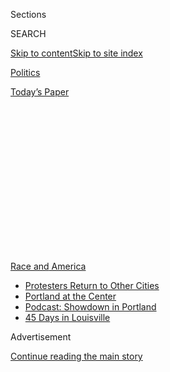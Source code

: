 <div id="app">

<div>

<div>

<div>

<div class="NYTAppHideMasthead css-1q2w90k e1suatyy0">

<div class="section css-ui9rw0 e1suatyy2">

<div class="css-eph4ug er09x8g0">

<div class="css-6n7j50">

</div>

<span class="css-1dv1kvn">Sections</span>

<div class="css-10488qs">

<span class="css-1dv1kvn">SEARCH</span>

</div>

[Skip to content](#site-content)[Skip to site
index](#site-index)

</div>

<div id="masthead-section-label" class="css-1wr3we4 eaxe0e00">

[Politics](https://www.nytimes3xbfgragh.onion/section/politics)

</div>

<div class="css-10698na e1huz5gh0">

</div>

</div>

<div id="masthead-bar-one" class="section hasLinks css-15hmgas e1csuq9d3">

<div class="css-uqyvli e1csuq9d0">

</div>

<div class="css-1uqjmks e1csuq9d1">

</div>

<div class="css-9e9ivx">

[](https://myaccount.nytimes3xbfgragh.onion/auth/login?response_type=cookie&client_id=vi)

</div>

<div class="css-1bvtpon e1csuq9d2">

[Today’s
Paper](https://www.nytimes3xbfgragh.onion/section/todayspaper)

</div>

</div>

</div>

</div>

<div data-aria-hidden="false">

<div id="site-content" data-role="main">

<div>

<div class="css-1aor85t" style="opacity:0.000000001;z-index:-1;visibility:hidden">

<div class="css-1hqnpie">

<div class="css-epjblv">

<span class="css-17xtcya">[Politics](/section/politics)</span><span class="css-x15j1o">|</span><span class="css-fwqvlz">Asked
About Black Americans Killed by Police, Trump Says, ‘So Are White
People’</span>

</div>

<div class="css-k008qs">

<div class="css-1iwv8en">

<span class="css-18z7m18"></span>

<div>

</div>

</div>

<span class="css-1n6z4y">https://nyti.ms/32hO5oZ</span>

<div class="css-1705lsu">

<div class="css-4xjgmj">

<div class="css-4skfbu" data-role="toolbar" data-aria-label="Social Media Share buttons, Save button, and Comments Panel with current comment count" data-testid="share-tools">

  - 
  - 
  - 
  - 
    
    <div class="css-6n7j50">
    
    </div>

  - 

</div>

</div>

</div>

</div>

</div>

</div>

<div id="NYT_TOP_BANNER_REGION" class="css-13pd83m">

<div>

<div id="styln-prism-menu-1590763508878" class="section interactive-content interactive-size-medium css-1edisqu">

<div class="css-17ih8de interactive-body">

<div id="scroll-container" class="css-1gj85ro">

[<span class="styln-title-wrap"><span class="css-1pje3qr">Race
and</span><span class="css-1pje3qr">
America</span></span>](https://www.nytimes3xbfgragh.onion/news-event/george-floyd-protests-minneapolis-new-york-los-angeles?action=click&pgtype=Article&state=default&region=TOP_BANNER&context=storylines_menu)

  - [Protesters Return to Other
    Cities](https://www.nytimes3xbfgragh.onion/2020/07/26/us/protests-portland-seattle-trump.html?action=click&pgtype=Article&state=default&region=TOP_BANNER&context=storylines_menu)
  - [Portland at the
    Center](https://www.nytimes3xbfgragh.onion/2020/07/24/us/portland-oregon-protests-white-race.html?action=click&pgtype=Article&state=default&region=TOP_BANNER&context=storylines_menu)
  - [Podcast: Showdown in
    Portland](https://www.nytimes3xbfgragh.onion/2020/07/23/podcasts/the-daily/portland-protests.html?action=click&pgtype=Article&state=default&region=TOP_BANNER&context=storylines_menu)
  - [45 Days in
    Louisville](https://www.nytimes3xbfgragh.onion/interactive/2020/07/16/us/black-lives-matter-protests-louisville-breonna-taylor.html?action=click&pgtype=Article&state=default&region=TOP_BANNER&context=storylines_menu)

</div>

</div>

</div>

</div>

</div>

<div id="top-wrapper" class="css-1sy8kpn">

<div id="top-slug" class="css-l9onyx">

Advertisement

</div>

[Continue reading the main
story](#after-top)

<div class="ad top-wrapper" style="text-align:center;height:100%;display:block;min-height:250px">

<div id="top" class="place-ad" data-position="top" data-size-key="top">

</div>

</div>

<div id="after-top">

</div>

</div>

<div>

<div id="sponsor-wrapper" class="css-1hyfx7x">

<div id="sponsor-slug" class="css-19vbshk">

Supported by

</div>

[Continue reading the main
story](#after-sponsor)

<div id="sponsor" class="ad sponsor-wrapper" style="text-align:center;height:100%;display:block">

</div>

<div id="after-sponsor">

</div>

</div>

<div class="css-186x18t">

</div>

<div class="css-1vkm6nb ehdk2mb0">

# Asked About Black Americans Killed by Police, Trump Says, ‘So Are White People’

</div>

The president rejected the fact that Black people suffer
disproportionately from police brutality and made startling remarks
about the Confederate flag and a recent confrontation in St. Louis.

<div class="css-79elbk" data-testid="photoviewer-wrapper">

<div class="css-z3e15g" data-testid="photoviewer-wrapper-hidden">

</div>

<div class="css-1a48zt4 ehw59r15" data-testid="photoviewer-children">

![<span class="css-16f3y1r e13ogyst0" data-aria-hidden="true">President
Trump at the Rose Garden on Tuesday. He reacted angrily when asked
during an interview with CBS News about police killings of Black
people. </span><span class="css-cnj6d5 e1z0qqy90" itemprop="copyrightHolder"><span class="css-1ly73wi e1tej78p0">Credit...</span><span><span>Doug
Mills/The New York
Times</span></span></span>](https://static01.graylady3jvrrxbe.onion/images/2020/07/14/us/politics/14trump-race1/merlin_174569730_12c95ac1-f299-49dd-98a4-4c1aac91f11f-articleLarge.jpg?quality=75&auto=webp&disable=upscale)

</div>

</div>

<div class="css-18e8msd">

<div class="css-vp77d3 epjyd6m0">

<div class="css-hus3qt ey68jwv0" data-aria-hidden="true">

[![Jeremy W.
Peters](https://static01.graylady3jvrrxbe.onion/images/2018/11/06/multimedia/author-jeremy-w-peters/author-jeremy-w-peters-thumbLarge.png
"Jeremy W. Peters")](https://www.nytimes3xbfgragh.onion/by/jeremy-w-peters)

</div>

<div class="css-1baulvz">

By [<span class="css-1baulvz last-byline" itemprop="name">Jeremy W.
Peters</span>](https://www.nytimes3xbfgragh.onion/by/jeremy-w-peters)

</div>

</div>

  - 
    
    <div class="css-ld3wwf e16638kd2">
    
    July 14,
    2020
    
    </div>

  - 
    
    <div class="css-4xjgmj">
    
    <div class="css-d8bdto" data-role="toolbar" data-aria-label="Social Media Share buttons, Save button, and Comments Panel with current comment count" data-testid="share-tools">
    
      - 
      - 
      - 
      - 
        
        <div class="css-6n7j50">
        
        </div>
    
      - 
    
    </div>
    
    </div>

</div>

</div>

<div class="section meteredContent css-1r7ky0e" name="articleBody" itemprop="articleBody">

<div class="css-1fanzo5 StoryBodyCompanionColumn">

<div class="css-53u6y8">

[President
Trump](https://www.nytimes3xbfgragh.onion/interactive/2020/us/elections/donald-trump.html),
whose re-election prospects have dimmed as Americans question his
handling of the coronavirus outbreak and race relations, on Tuesday
stoked racial grievances yet again with a series of startling remarks
about the [Confederate
flag](https://www.nytimes3xbfgragh.onion/2020/07/17/us/politics/pentagon-trump-confederate-symbols.html),
victims of police violence and a St. Louis couple who pointed guns at
protesters peacefully marching by their house.

Mr. Trump added to his [long record of racially inflammatory
comments](https://www.nytimes3xbfgragh.onion/2020/06/23/us/politics/trump-race-racism-protests.html)
during an interview with CBS News, in which he brushed off a question
about Black people killed by police officers, saying that white people
are killed in greater numbers.

Mr. Trump reacted angrily when asked about the issue, which has led to
nationwide protests calling for major law enforcement changes.

“Why are African-Americans still dying at the hands of law enforcement
in this country?” the interviewer, Catherine Herridge of CBS News, asked
the president.

</div>

</div>

<div class="css-1fanzo5 StoryBodyCompanionColumn">

<div class="css-53u6y8">

“What a terrible question to ask,” Mr. Trump responded. “So are white
people. More white people, by the way.”

Statistics show that while more white Americans are killed by the police
over all, people of color are killed at higher rates. A federal study
that examined lethal force used by the police from 2009 to 2012 found
that a majority of victims were white, but the victims were
disproportionately Black. Black people had a fatality rate at the hands
of police officers that was 2.8 times as high as that of white people.

</div>

</div>

<div>

</div>

<div class="css-1fanzo5 StoryBodyCompanionColumn">

<div class="css-53u6y8">

In a separate interview published on Tuesday with the conservative
website Townhall.com, Mr. Trump falsely claimed that a white couple in
St. Louis who confronted peaceful marchers outside their home with guns
had been on the verge of being beaten and having their home burned down.

“They were going to be beat up badly, and the house was going to be
totally ransacked and probably burned down,” Mr. Trump said.

</div>

</div>

<div class="css-1fanzo5 StoryBodyCompanionColumn">

<div class="css-53u6y8">

Video of the incident, which became a flash point in the national debate
over racial inequality, showed that the protesters at no point
physically threatened the couple.

The president’s remarks were the latest example of his refusal to
acknowledge the racial discrimination that even many in his own party
have said must be addressed. But Mr. Trump, who recently [retweeted a
video of a supporter shouting “white
power”](https://www.nytimes3xbfgragh.onion/2020/06/28/us/politics/trump-white-power-video-racism.html)
and said he would oppose a bipartisan effort in Congress to remove
Confederate names from military bases, has displayed no intention of
trying to bridge the country’s racial divide.

Asked in the CBS interview how he felt about the use of the Confederate
battle flag in public settings like NASCAR races, the president said:
“With me, it’s freedom of speech. Very simple. Like it, don’t like it,
it’s freedom of speech.”

Asked if he understood that the flag was a painful symbol to many people
as a reminder of slavery, Mr. Trump said, “Well, people love it and I
don’t view — I know people that like the Confederate flag and they’re
not thinking about slavery.” He added, “I just think it’s freedom of
speech, whether it’s Confederate flags or Black Lives Matter or anything
else you want to talk about.”

Four months into a pandemic that has [cost more than 136,000
lives](https://www.nytimes3xbfgragh.onion/interactive/2020/us/coronavirus-us-cases.html)
in the United States, and nearly two months after the killing of a Black
man by a Minneapolis police officer sparked a nationwide outpouring of
anger over racial injustice, Mr. Trump still only rarely mentions the
pain that both crises have caused many Americans. Rather than offer
sympathy and compassion, he provokes and attacks.

His comments in the interviews on Tuesday — a day when Florida again
surpassed its previous record for coronavirus deaths while Republicans
[pressed ahead with plans to hold their convention in Jacksonville next
month](https://www.nytimes3xbfgragh.onion/2020/07/13/us/politics/florida-virus-republican-convention.html)
— came as he used a news conference that was ostensibly for announcing
new legislation targeting China to thrash his opponent, former Vice
President [Joseph R. Biden
Jr.](https://www.nytimes3xbfgragh.onion/interactive/2020/us/elections/joe-biden.html)

“His agenda is the most extreme platform of any major party nominee, by
far, in American history,” Mr. Trump said, calling Mr. Biden’s career a
“gift to the Chinese Communist Party.”

</div>

</div>

<div class="css-1fanzo5 StoryBodyCompanionColumn">

<div class="css-53u6y8">

Over the course of his short time as a national political figure, Mr.
Trump has used race, religion and ethnicity [to divide
Americans](https://www.nytimes3xbfgragh.onion/2020/06/23/us/politics/trump-race-racism-protests.html).
Five years ago, he announced that he was seeking the presidency by
denigrating Mexican migrants as rapists and murderers. As a candidate he
then called for “a total and complete shutdown of Muslims entering the
United States.”

He initially refused to disavow the endorsement of a former Ku Klux Klan
leader, David Duke. He has
[insulted](https://www.nytimes3xbfgragh.onion/2018/08/04/sports/donald-trump-lebron-james-twitter.html)
the intelligence of Black professional athletes and questioned their
patriotism.

Since the death of George Floyd in Minneapolis, he has not backed down
but doubled down on making racially divisive and sometimes overtly
racist comments. He has called the coronavirus the “Kung flu.” He
falsely accused a Black NASCAR driver of perpetrating a hoax for
reporting that a noose had been left near his car and criticized the
racing franchise for prohibiting Confederate flags at its events — while
also
[claiming](https://twitter.com/realDonaldTrump/status/1268167411230007300?s=20)
to have done “more for Black Americans, in fact, than any President in
U.S. history,” with the “possible exception” of Abraham Lincoln.

</div>

</div>

<div>

</div>

</div>

<div>

</div>

<div>

</div>

<div>

</div>

<div>

<div id="bottom-wrapper" class="css-1ede5it">

<div id="bottom-slug" class="css-l9onyx">

Advertisement

</div>

[Continue reading the main
story](#after-bottom)

<div id="bottom" class="ad bottom-wrapper" style="text-align:center;height:100%;display:block;min-height:90px">

</div>

<div id="after-bottom">

</div>

</div>

</div>

</div>

</div>

## Site Index

<div>

</div>

## Site Information Navigation

  - [© <span>2020</span> <span>The New York Times
    Company</span>](https://help.nytimes3xbfgragh.onion/hc/en-us/articles/115014792127-Copyright-notice)

<!-- end list -->

  - [NYTCo](https://www.nytco.com/)
  - [Contact
    Us](https://help.nytimes3xbfgragh.onion/hc/en-us/articles/115015385887-Contact-Us)
  - [Work with us](https://www.nytco.com/careers/)
  - [Advertise](https://nytmediakit.com/)
  - [T Brand Studio](http://www.tbrandstudio.com/)
  - [Your Ad
    Choices](https://www.nytimes3xbfgragh.onion/privacy/cookie-policy#how-do-i-manage-trackers)
  - [Privacy](https://www.nytimes3xbfgragh.onion/privacy)
  - [Terms of
    Service](https://help.nytimes3xbfgragh.onion/hc/en-us/articles/115014893428-Terms-of-service)
  - [Terms of
    Sale](https://help.nytimes3xbfgragh.onion/hc/en-us/articles/115014893968-Terms-of-sale)
  - [Site
    Map](https://spiderbites.nytimes3xbfgragh.onion)
  - [Help](https://help.nytimes3xbfgragh.onion/hc/en-us)
  - [Subscriptions](https://www.nytimes3xbfgragh.onion/subscription?campaignId=37WXW)

</div>

</div>

</div>

</div>
